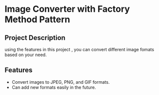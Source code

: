 # Image Converter with Factory Method Pattern

## Project Description
 using the features in this project , you can convert different image fomats based on your need.

## Features
- Convert images to JPEG, PNG, and GIF formats.
- Can add new formats easily in the future.
